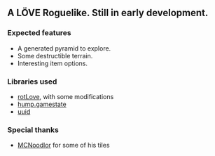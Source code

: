 ## A LÖVE Roguelike. Still in early development.

### Expected features
* A generated pyramid to explore.
* Some destructible terrain.
* Interesting item options.

### Libraries used
* [rotLove](https://github.com/paulofmandown/rotLove), with some modifications
* [hump.gamestate](https://github.com/vrld/hump)
* [uuid](https://github.com/Tieske/uuid)

### Special thanks
* [MCNoodlor](https://twitter.com/mcnoodlor) for some of his tiles 
